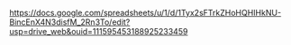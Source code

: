 https://docs.google.com/spreadsheets/u/1/d/1Tyx2sFTrkZHoHQHIHkNU-BincEnX4N3disfM_2Rn3To/edit?usp=drive_web&ouid=111595453188925233459

